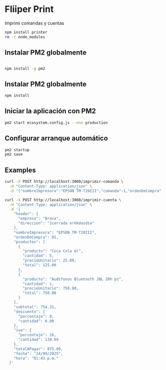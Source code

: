 
# Fliiper Print

Imprimi comandas y cuentas

```Bash
npm install printer
rm -r node_modules
```

## Instalar PM2 globalmente
```Bash

npm install -g pm2
```
## Instalar PM2 globalmente
```Bash
npm install
```
## Iniciar la aplicación con PM2
```Bash
pm2 start ecosystem.config.js --env production
```

## Configurar arranque automático
```Bash
pm2 startup
pm2 save
```


## Examples

```Bash
curl -X POST http://localhost:3000/imprimir-comanda \
  -H "Content-Type: application/json" \
  -d '{"nombreImpresora":"EPSON TM-T20III","comanda":1,"ordenDeCompra":91,"productos":[{"producto":"Coca Cola 350 ml","cantidad":1}]}'
```

```Bash
curl -X POST http://localhost:3000/imprimir-cuenta \
  -H "Content-Type: application/json" \
  -d '{
    "header": {
      "empresa": "Brava",
      "direccion": "2cerrada orkkdasdsa"
    },
    "nombreImpresora": "EPSON TM-T20III",
    "ordenDeCompra": 91,
    "productos": [
      {
        "producto": "Coca Cola ml",
        "cantidad": 5,
        "precioUnitario": 25.00,
        "total": 125.00
      },
      {
        "producto": "Audífonos Bluetooth JBL 20h pz",
        "cantidad": 1,
        "precioUnitario": 750.00,
        "total": 750.00
      }
    ],
    "subtotal": 754.31,
    "descuento": {
      "porcentaje": 0,
      "cantidad": 0.00
    },
    "iva": {
      "porcentaje": 16,
      "cantidad": 120.69
    },
    "totalAPagar": 875.00,
    "fecha": "24/09/2025",
    "hora": "01:43 p.m."
  }'

  ```